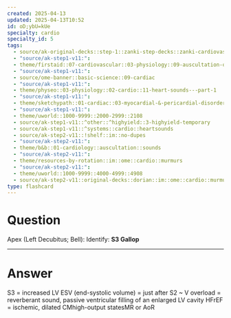 ```yaml
---
created: 2025-04-13
updated: 2025-04-13T10:52
id: oD;ybU=kUe
specialty: cardio
specialty_id: 5
tags:
  - source/ak-original-decks::step-1::zanki-step-decks::zanki-cardiovascular::cardio-auscultation-sounds-[anonymous]
  - "source/ak-step1-v11:": 
  - theme/firstaid::07-cardiovascular::03-physiology::09-auscultation-of-the-heart::*michigan
  - "source/ak-step1-v11:": 
  - source/ome-banner::basic-science::09-cardiac
  - "source/ak-step1-v11:": 
  - theme/physeo::03-physiology::02-cardio::11-heart-sounds---part-1
  - "source/ak-step1-v11:": 
  - theme/sketchypath::01-cardiac::03-myocardial-&-pericardial-disorders::01-dilated-&-restrictive-cardiomyopathy
  - "source/ak-step1-v11:": 
  - theme/uworld::1000-9999::2000-2999::2108
  - source/ak-step1-v11::^other::^highyield::3-highyield-temporary
  - source/ak-step1-v11::^systems::cardio::heartsounds
  - source/ak-step2-v11::!shelf::im::no-dupes
  - "source/ak-step2-v11:": 
  - theme/b&b::01-cardiology::auscultation::sounds
  - "source/ak-step2-v11:": 
  - theme/resources-by-rotation::im::ome::cardio::murmurs
  - "source/ak-step2-v11:": 
  - theme/uworld::1000-9999::4000-4999::4908
  - source/ak-step2-v11::original-decks::dorian::im::ome::cardio::murmurs"
type: flashcard
---
```


# Question
Apex (Left Decubitus; Bell):    Identify:    **S3 Gallop**

---

# Answer
S3 = increased LV ESV (end-systolic volume) =  just after S2 ~ V overload = reverberant sound, passive ventricular filling of an enlarged LV cavity HFrEF = ischemic, dilated CMhigh-output statesMR or AoR